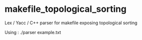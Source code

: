 # makefile_topological_sorting
Lex / Yacc / C++ parser for makefile exposing topological sorting

Using : ./parser example.txt
